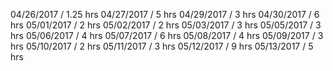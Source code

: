 04/26/2017 / 1.25 hrs
04/27/2017 / 5 hrs
04/29/2017 / 3 hrs
04/30/2017 / 6 hrs
05/01/2017 / 2 hrs
05/02/2017 / 2 hrs
05/03/2017 / 3 hrs
05/05/2017 / 3 hrs
05/06/2017 / 4 hrs
05/07/2017 / 6 hrs
05/08/2017 / 4 hrs
05/09/2017 / 3 hrs
05/10/2017 / 2 hrs
05/11/2017 / 3 hrs
05/12/2017 / 9 hrs
05/13/2017 / 5 hrs